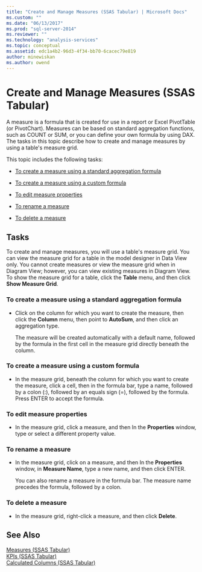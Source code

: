 ```yaml
---
title: "Create and Manage Measures (SSAS Tabular) | Microsoft Docs"
ms.custom: ""
ms.date: "06/13/2017"
ms.prod: "sql-server-2014"
ms.reviewer: ""
ms.technology: "analysis-services"
ms.topic: conceptual
ms.assetid: edc1a4b2-96d3-4f34-bb70-6cacec79e819
author: minewiskan
ms.author: owend
---
```

# Create and Manage Measures (SSAS Tabular)
  A measure is a formula that is created for use in a report or Excel PivotTable (or PivotChart). Measures can be based on standard aggregation functions, such as COUNT or SUM, or you can define your own formula by using DAX. The tasks in this topic describe how to create and manage measures by using a table's measure grid.  
  
 This topic includes the following tasks:  
  
-   [To create a measure using a standard aggregation formula](#bkmk_create_stand)  
  
-   [To create a measure using a custom formula](#bkmk_create_custom)  
  
-   [To edit measure properties](#bkmk_edit)  
  
-   [To rename a measure](#bkmk_rename)  
  
-   [To delete a measure](#bkmk_delete)  
  
## Tasks  
 To create and manage measures, you will use a table's measure grid. You can view the measure grid for a table in the model designer in Data View only. You cannot create measures or view the measure grid when in Diagram View; however, you can view existing measures in Diagram View. To show the measure grid for a table, click the **Table** menu, and then click **Show Measure Grid**.  
  
###  <a name="bkmk_create_stand"></a> To create a measure using a standard aggregation formula  
  
-   Click on the column for which you want to create the measure, then click the **Column** menu, then point to **AutoSum**, and then click an aggregation type.  
  
     The measure will be created automatically with a default name, followed by the formula in the first cell in the measure grid directly beneath the column.  
  
###  <a name="bkmk_create_custom"></a> To create a measure using a custom formula  
  
-   In the measure grid, beneath the column for which you want to create the measure, click a cell, then in the formula bar, type a name, followed by a colon (:), followed by an equals sign (=), followed by the formula. Press ENTER to accept the formula.  
  
###  <a name="bkmk_edit"></a> To edit measure properties  
  
-   In the measure grid, click a measure, and then In the **Properties** window, type or select a different property value.  
  
###  <a name="bkmk_rename"></a> To rename a measure  
  
-   In the measure grid, click on a measure, and then In the **Properties** window, in **Measure Name**, type a new name, and then click ENTER.  
  
     You can also rename a measure in the formula bar. The measure name precedes the formula, followed by a colon.  
  
###  <a name="bkmk_delete"></a> To delete a measure  
  
-   In the measure grid, right-click a measure, and then click **Delete**.  
  
## See Also  
 [Measures &#40;SSAS Tabular&#41;](measures-ssas-tabular.md)   
 [KPIs &#40;SSAS Tabular&#41;](kpis-ssas-tabular.md)   
 [Calculated Columns &#40;SSAS Tabular&#41;](ssas-calculated-columns.md)  
  
  
